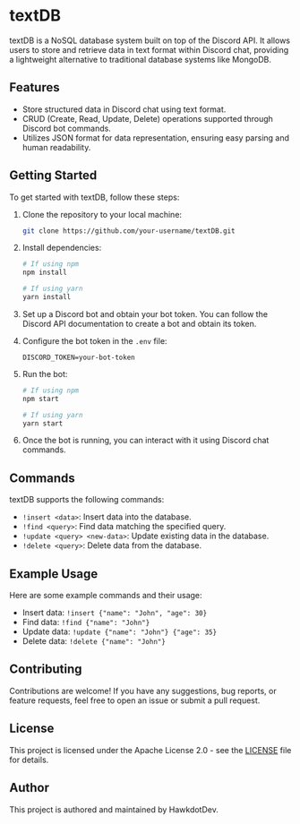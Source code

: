 # textDB

textDB is a NoSQL database system built on top of the Discord API. It allows users to store and retrieve data in text format within Discord chat, providing a lightweight alternative to traditional database systems like MongoDB.

## Features

- Store structured data in Discord chat using text format.
- CRUD (Create, Read, Update, Delete) operations supported through Discord bot commands.
- Utilizes JSON format for data representation, ensuring easy parsing and human readability.

## Getting Started

To get started with textDB, follow these steps:

1. Clone the repository to your local machine:

    ```bash
    git clone https://github.com/your-username/textDB.git
    ```

2. Install dependencies:

    ```bash
    # If using npm
    npm install

    # If using yarn
    yarn install
    ```

3. Set up a Discord bot and obtain your bot token. You can follow the Discord API documentation to create a bot and obtain its token.

4. Configure the bot token in the `.env` file:

    ```plaintext
    DISCORD_TOKEN=your-bot-token
    ```

5. Run the bot:

    ```bash
    # If using npm
    npm start

    # If using yarn
    yarn start
    ```

6. Once the bot is running, you can interact with it using Discord chat commands.

## Commands

textDB supports the following commands:

- `!insert <data>`: Insert data into the database.
- `!find <query>`: Find data matching the specified query.
- `!update <query> <new-data>`: Update existing data in the database.
- `!delete <query>`: Delete data from the database.

## Example Usage

Here are some example commands and their usage:

- Insert data: `!insert {"name": "John", "age": 30}`
- Find data: `!find {"name": "John"}`
- Update data: `!update {"name": "John"} {"age": 35}`
- Delete data: `!delete {"name": "John"}`

## Contributing

Contributions are welcome! If you have any suggestions, bug reports, or feature requests, feel free to open an issue or submit a pull request.

## License

This project is licensed under the Apache License 2.0 - see the [LICENSE](LICENSE) file for details.

## Author

This project is authored and maintained by HawkdotDev.
